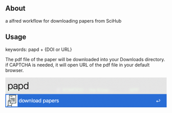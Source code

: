 ## About
a alfred workflow for downloading papers from SciHub
## Usage
keywords: papd + {DOI or URL}

The pdf  file of the paper will be downloaded into your Downloads directory. if CAPTCHA is needed, it will open  URL of the pdf file in your default browser.

![Screenshot](screenshots/0AC81DE0-C7E5-447C-8C7B-E84B7E740195.png)

